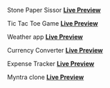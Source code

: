 Stone Paper Sissor  <a href="https://stonepapersissor.netlify.app/">**Live Preview**</a>

Tic Tac Toe Game  <a href="https://tictactoerun.netlify.app/">**Live Preview**</a>

Weather app <a href="https://weathernote.netlify.app/">**Live Preview**</a>

Currency Converter  <a href="https://currencycheck.netlify.app/">**Live Preview**</a>

Expense Tracker  <a href="https://expensetrakerjs.netlify.app/">**Live Preview**</a>

Myntra clone  <a href="https://myntracart.netlify.app/">**Live Preview**</a>
